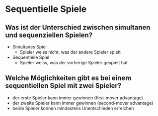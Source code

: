 # Sequentielle Spiele

## Was ist der Unterschied zwischen simultanen und sequenziellen Spielen?
* Simultanes Spiel
    * Spieler weiss nicht, was der andere Spieler spielt
* Sequentielle Spiel
    * Spieler weiss, was der vorherige Spieler gespielt hat

## Welche Möglichkeiten gibt es bei einem sequentiellen Spiel mit zwei Spieler?
* der erste Spieler kann immer gewinnen (first-mover advantage)
* der zweite Spieler kann immer gewinnen (second-mover advantage)
* beide Spieler können mindestens Unentschieden erreichen

